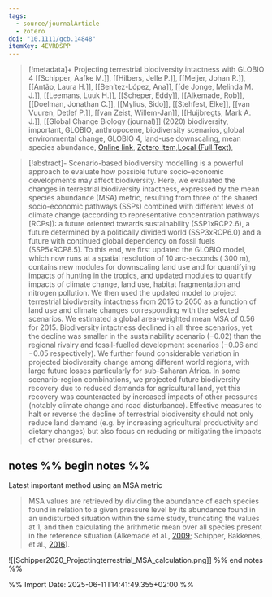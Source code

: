 ```yaml
---
tags:
  - source/journalArticle
  - zotero
doi: "10.1111/gcb.14848"
itemKey: 4EVRDSPP
---
```

>[!metadata]+
> Projecting terrestrial biodiversity intactness with GLOBIO 4
> [[Schipper, Aafke M.]], [[Hilbers, Jelle P.]], [[Meijer, Johan R.]], [[Antão, Laura H.]], [[Benítez-López, Ana]], [[de Jonge, Melinda M. J.]], [[Leemans, Luuk H.]], [[Scheper, Eddy]], [[Alkemade, Rob]], [[Doelman, Jonathan C.]], [[Mylius, Sido]], [[Stehfest, Elke]], [[van Vuuren, Detlef P.]], [[van Zeist, Willem-Jan]], [[Huijbregts, Mark A. J.]], 
> [[Global Change Biology (journal)]] (2020)
> biodiversity, important, GLOBIO, anthropocene, biodiversity scenarios, global environmental change, GLOBIO 4, land-use downscaling, mean species abundance, 
> [Online link](https://onlinelibrary.wiley.com/doi/abs/10.1111/gcb.14848), [Zotero Item](zotero://select/library/items/4EVRDSPP),[Local (Full Text)](file://C:/Users/aburg/Documents/references/zotero/storage/GID5NZM4/Schipper2020_Projectingterrestrial.pdf), 


>[!abstract]-
>Scenario-based biodiversity modelling is a powerful approach to evaluate how possible future socio-economic developments may affect biodiversity. Here, we evaluated the changes in terrestrial biodiversity intactness, expressed by the mean species abundance (MSA) metric, resulting from three of the shared socio-economic pathways (SSPs) combined with different levels of climate change (according to representative concentration pathways [RCPs]): a future oriented towards sustainability (SSP1xRCP2.6), a future determined by a politically divided world (SSP3xRCP6.0) and a future with continued global dependency on fossil fuels (SSP5xRCP8.5). To this end, we first updated the GLOBIO model, which now runs at a spatial resolution of 10 arc-seconds ( 300 m), contains new modules for downscaling land use and for quantifying impacts of hunting in the tropics, and updated modules to quantify impacts of climate change, land use, habitat fragmentation and nitrogen pollution. We then used the updated model to project terrestrial biodiversity intactness from 2015 to 2050 as a function of land use and climate changes corresponding with the selected scenarios. We estimated a global area-weighted mean MSA of 0.56 for 2015. Biodiversity intactness declined in all three scenarios, yet the decline was smaller in the sustainability scenario (−0.02) than the regional rivalry and fossil-fuelled development scenarios (−0.06 and −0.05 respectively). We further found considerable variation in projected biodiversity change among different world regions, with large future losses particularly for sub-Saharan Africa. In some scenario-region combinations, we projected future biodiversity recovery due to reduced demands for agricultural land, yet this recovery was counteracted by increased impacts of other pressures (notably climate change and road disturbance). Effective measures to halt or reverse the decline of terrestrial biodiversity should not only reduce land demand (e.g. by increasing agricultural productivity and dietary changes) but also focus on reducing or mitigating the impacts of other pressures.

## notes %% begin notes %% 

Latest important method using an MSA metric

> MSA values are retrieved by dividing the abundance of each species found in relation to a given pressure level by its abundance found in an undisturbed situation within the same study, truncating the values at 1, and then calculating the arithmetic mean over all species present in the reference situation (Alkemade et al., [2009](https://onlinelibrary.wiley.com/doi/10.1111/gcb.14848#gcb14848-bib-0002); Schipper, Bakkenes, et al., [2016](https://onlinelibrary.wiley.com/doi/10.1111/gcb.14848#gcb14848-bib-0051)).

![[Schipper2020_Projectingterrestrial_MSA_calculation.png]]
%% end notes %%

%% Import Date: 2025-06-11T14:41:49.355+02:00 %%

